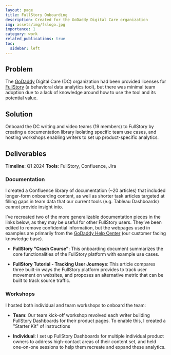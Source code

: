 ```yaml
---
layout: page
title: FullStory Onboarding
description: Created for the GoDaddy Digital Care organization
img: assets/img/fslogo.jpg
importance: 1
category: work
related_publications: true
toc:
  sidebar: left
---
```

## Problem
The [GoDaddy](https://www.godaddy.com/) Digital Care (DC) organization had been provided licenses for [FullStory](https://www.fullstory.com/) (a behavioral data analytics tool), but there was minimal team adoption due to a lack of knowledge around how to use the tool and its potential value.

## Solution
Onboard the DC writing and video teams (19 members) to FullStory by creating a documentation library isolating specific team use cases, and hosting workshops enabling writers to set up product-specific analytics.  

## Deliverables

<strong>Timeline</strong>: Q1 2024
<strong>Tools</strong>: FullStory, Confluence, Jira

### Documentation
I created a Confluence library of documentation (~20 articles) that included longer-form onboarding content, as well as shorter task articles targeted at filling gaps in team data that our current tools (e.g. Tableau Dashboards) cannot provide insight into. 

I’ve recreated two of the more generalizable documentation pieces in the links below, as they may be useful for other FullStory users. They’ve been edited to remove confidential information, but the webpages used in examples are primarily from the [GoDaddy Help Center](https://www.godaddy.com/help) (our customer facing knowledge base). 

- <strong>FullStory "Crash Course"</strong>: This onboarding document summarizes the core functionalities of the FullStory platform with example use cases.

- <strong>FullStory Tutorial - Tracking User Journeys</strong>: This article compares three built-in ways the FullStory platform provides to track user movement on websites, and proposes an alternative metric that can be built to track source traffic. 

### Workshops

I hosted both individual and team workshops to onboard the team:

-  <strong>Team</strong>: Our team kick-off workshop revolved each writer building FullStory Dashboards for their product pages. To enable this, I created a "Starter Kit" of instructions 

-  <strong>Individual</strong>: I set up FullStory Dashboards for multiple individual product owners to address high-contact areas of their content set, and held one-on-one sessions to help them recreate and expand these analytics. 